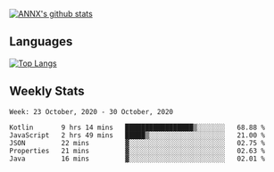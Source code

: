 [![ANNX's github stats](https://github-readme-stats.vercel.app/api?username=NXAN2901&count_private=true&show_icons=true&theme=vue)](https://github.com/NXAN2901)

## Languages
[![Top Langs](https://github-readme-stats.vercel.app/api/top-langs/?username=NXAN2901)](https://github.com/NXAN2901)

## Weekly Stats
<!--START_SECTION:waka-->
```text
Week: 23 October, 2020 - 30 October, 2020

Kotlin       9 hrs 14 mins   █████████████████▒░░░░░░░   68.88 % 
JavaScript   2 hrs 49 mins   █████▒░░░░░░░░░░░░░░░░░░░   21.00 % 
JSON         22 mins         ▓░░░░░░░░░░░░░░░░░░░░░░░░   02.75 % 
Properties   21 mins         ▓░░░░░░░░░░░░░░░░░░░░░░░░   02.63 % 
Java         16 mins         ▓░░░░░░░░░░░░░░░░░░░░░░░░   02.01 % 
```
<!--END_SECTION:waka-->
